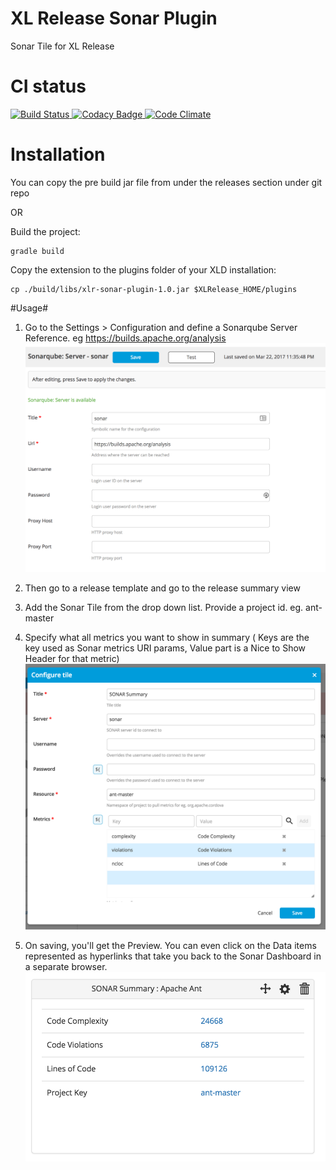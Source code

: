 # XL Release Sonar Plugin
Sonar Tile for XL Release


# CI status #

[![Build Status][xlr-sonar-plugin-travis-image] ][xlr-sonar-plugin-travis-url]
[![Codacy Badge][xlr-sonar-plugin-codacy-image] ][xlr-sonar-plugin-codacy-url]
[![Code Climate][xlr-sonar-plugin-code-climate-image] ][xlr-sonar-plugin-code-climate-url]

[xlr-sonar-plugin-travis-image]: https://travis-ci.org/xebialabs-community/xlr-sonar-plugin.svg?branch=master
[xlr-sonar-plugin-travis-url]: https://travis-ci.org/xebialabs-community/xlr-sonar-plugin
[xlr-sonar-plugin-codacy-image]: https://api.codacy.com/project/badge/Grade/fdf07d8c1af248fd95e795b9bbef921e
[xlr-sonar-plugin-codacy-url]: https://www.codacy.com/app/joris-dewinne/xlr-sonar-plugin
[xlr-sonar-plugin-code-climate-image]: https://codeclimate.com/github/xebialabs-community/xlr-sonar-plugin/badges/gpa.svg
[xlr-sonar-plugin-code-climate-url]: https://codeclimate.com/github/xebialabs-community/xlr-sonar-plugin

# Installation #

You can copy the pre build jar file from under the releases section under git repo

OR 

Build the project:
```
gradle build
```

Copy the extension to the plugins folder of your XLD installation:
```
cp ./build/libs/xlr-sonar-plugin-1.0.jar $XLRelease_HOME/plugins
```


#Usage#

1. Go to the Settings > Configuration and define a Sonarqube Server Reference. eg https://builds.apache.org/analysis
![Configuration](images/snapshot1.png)
2. Then go to a release template and go to the release summary view
3. Add the Sonar Tile from the drop down list. Provide a project id. eg. ant-master
4. Specify what all metrics you want to show in summary ( Keys are the key used as Sonar metrics URI params, Value part is a Nice to Show Header for that metric)
![Configuration](images/snapshot2.png)

5. On saving, you'll get the Preview. You can even click on the Data items represented as hyperlinks that take you back to the Sonar Dashboard in a separate browser. 
![Preview](images/snapshot3.png)
